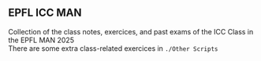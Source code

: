 ## EPFL ICC MAN
Collection of the class notes, exercices, and past exams of the ICC Class in the EPFL MAN 2025\
There are some extra class-related exercices in `./Other Scripts`
